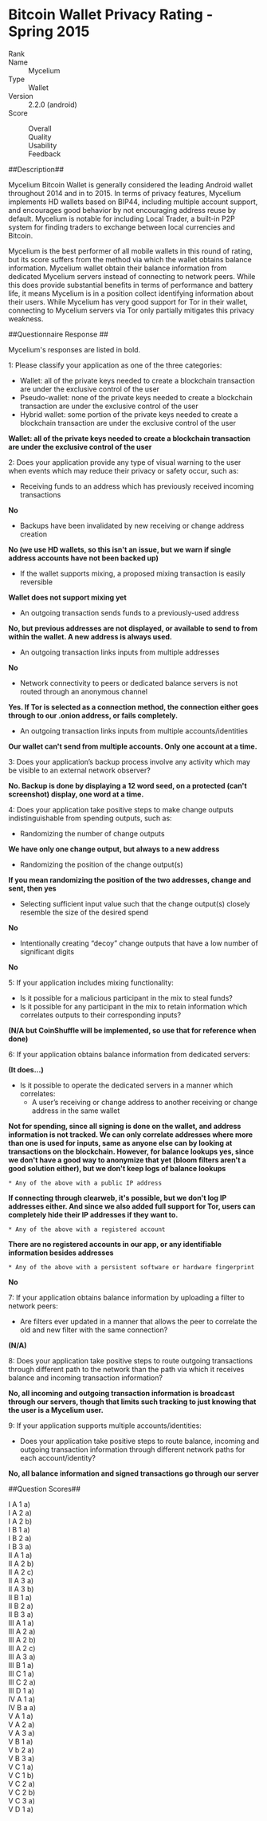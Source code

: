 Bitcoin Wallet Privacy Rating - Spring 2015
============================================

<dl>
    <dt>Rank</dt>
    <dd></dd>
    <dt>Name</dt>
    <dd>Mycelium</dd>
    <dt>Type</dt>
    <dd>Wallet</dd>
    <dt>Version</dt>
    <dd>2.2.0 (android)</dd>
    <dt>Score</dt>
    <dd>
        <dl>
            <dt>Overall</dt>
            <dd></dd>
            <dt>Quality</dt>
            <dd></dd>
            <dt>Usability</dt>
            <dd></dd>
            <dt>Feedback</dt>
            <dd></dd>
        </dl>
    </dd>
</dl>

##Description##

Mycelium Bitcoin Wallet is generally considered the leading Android wallet throughout 2014 and in to 2015. In terms of privacy features, Mycelium implements HD wallets based on BIP44, including multiple account support, and encourages good behavior by not encouraging address reuse by default. Mycelium is notable for including Local Trader, a built-in P2P system for finding traders to exchange between local currencies and Bitcoin.

Mycelium is the best performer of all mobile wallets in this round of rating, but its score suffers from the method via which the wallet obtains balance information. Mycelium wallet obtain their balance information from dedicated Mycelium servers instead of connecting to network peers. While this does provide substantial benefits in terms of performance and battery life, it means Mycelium is in a position collect identifying information about their users. While Mycelium has very good support for Tor in their wallet, connecting to Mycelium servers via Tor only partially mitigates this privacy weakness.

##Questionnaire Response ##

Mycelium's responses are listed in bold.

1: Please classify your application as one of the three categories:
  * Wallet: all of the private keys needed to create a blockchain transaction are under the exclusive control of the user
  * Pseudo-wallet: none of the private keys needed to create a blockchain transaction are under the exclusive control of the user
  * Hybrid wallet: some portion of the private keys needed to create a blockchain transaction are under the exclusive control of the user

**Wallet: all of the private keys needed to create a blockchain transaction are under the exclusive control of the user**

2: Does your application provide any type of visual warning to the user when events which may reduce their privacy or safety occur, such as:
  * Receiving funds to an address which has previously received incoming transactions

**No**

  * Backups have been invalidated by new receiving or change address creation

**No (we use HD wallets, so this isn't an issue, but we warn if single address accounts have not been backed up)**

  * If the wallet supports mixing, a proposed mixing transaction is easily reversible

**Wallet does not support mixing yet**

  * An outgoing transaction sends funds to a previously-used address

**No, but previous addresses are not displayed, or available to send to from within the wallet. A new address is always used.**

  * An outgoing transaction links inputs from multiple addresses

**No**

  * Network connectivity to peers or dedicated balance servers is not routed through an anonymous channel

**Yes. If Tor is selected as a connection method, the connection either goes through to our .onion address, or fails completely.**

  * An outgoing transaction links inputs from multiple accounts/identities

**Our wallet can't send from multiple accounts. Only one account at a time.**

3: Does your application’s backup process involve any activity which may be visible to an external network observer?

**No. Backup is done by displaying a 12 word seed, on a protected (can't screenshot) display, one word at a time.**

4: Does your application take positive steps to make change outputs indistinguishable from spending outputs, such as:
  * Randomizing the number of change outputs

**We have only one change output, but always to a new address**

  * Randomizing the position of the change output(s)

**If you mean randomizing the position of the two addresses, change and sent, then yes**

  * Selecting sufficient input value such that the change output(s) closely resemble the size of the desired spend

**No**

  * Intentionally creating “decoy” change outputs that have a low number of significant digits

**No**

5: If your application includes mixing functionality:
  * Is it possible for a malicious participant in the mix to steal funds?
  * Is it possible for any participant in the mix to retain information which correlates outputs to their corresponding inputs?

**(N/A but CoinShuffle will be implemented, so use that for reference when done)**

6: If your application obtains balance information from dedicated servers:

**(It does...)**

  * Is it possible to operate the dedicated servers in a manner which correlates:
    * A user’s receiving or change address to another receiving or change address in the same wallet

**Not for spending, since all signing is done on the wallet, and address information is not tracked. We can only correlate addresses where more than one is used for inputs, same as anyone else can by looking at transactions on the blockchain. However, for balance lookups yes, since we don't have a good way to anonymize that yet (bloom filters aren't a good solution either), but we don't keep logs of balance lookups**

    * Any of the above with a public IP address

**If connecting through clearweb, it's possible, but we don't log IP addresses either. And since we also added full support for Tor, users can completely hide their IP addresses if they want to.**

    * Any of the above with a registered account 

**There are no registered accounts in our app, or any identifiable information besides addresses**

    * Any of the above with a persistent software or hardware fingerprint

**No**

7: If your application obtains balance information by uploading a filter to network peers:
  * Are filters ever updated in a manner that allows the peer to correlate the old and new filter with the same connection?

**(N/A)**

8: Does your application take positive steps to route outgoing transactions through different path to the network than the path via which it receives balance and incoming transaction information?

**No, all incoming and outgoing transaction information is broadcast through our servers, though that limits such tracking to just knowing that the user is a Mycelium user.**

9: If your application supports multiple accounts/identities:
  * Does your application take positive steps to route balance, incoming and outgoing transaction information through different network paths for each account/identity?

**No, all balance information and signed transactions go through our server**

##Question Scores##

<dl>
    <dt>I A 1 a)</dt>
    <dd></dd>
    <dt>I A 2 a)</dt>
    <dd></dd>
    <dt>I A 2 b)</dt>
    <dd></dd>
    <dt>I B 1 a)</dt>
    <dd></dd>
    <dt>I B 2 a)</dt>
    <dd></dd>
    <dt>I B 3 a)</dt>
    <dd></dd>
    <dt>II A 1 a)</dt>
    <dd></dd>
    <dt>II A 2 b)</dt>
    <dd></dd>
    <dt>II A 2 c)</dt>
    <dd></dd>
    <dt>II A 3 a)</dt>
    <dd></dd>
    <dt>II A 3 b)</dt>
    <dd></dd>
    <dt>II B 1 a)</dt>
    <dd></dd>
    <dt>II B 2 a)</dt>
    <dd></dd>
    <dt>II B 3 a)</dt>
    <dd></dd>
    <dt>III A 1 a)</dt>
    <dd></dd>
    <dt>III A 2 a)</dt>
    <dd></dd>
    <dt>III A 2 b)</dt>
    <dd></dd>
    <dt>III A 2 c)</dt>
    <dd></dd>
    <dt>III A 3 a)</dt>
    <dd></dd>
    <dt>III B 1 a)</dt>
    <dd></dd>
    <dt>III C 1 a)</dt>
    <dd></dd>
    <dt>III C 2 a)</dt>
    <dd></dd>
    <dt>III D 1 a)</dt>
    <dd></dd>
    <dt>IV A 1 a)</dt>
    <dd></dd>
    <dt>IV B a a)</dt>
    <dd></dd>
    <dt>V A 1 a)</dt>
    <dd></dd>
    <dt>V A 2 a)</dt>
    <dd></dd>
    <dt>V A 3 a)</dt>
    <dd></dd>
    <dt>V B 1 a)</dt>
    <dd></dd>
    <dt>V b 2 a)</dt>
    <dd></dd>
    <dt>V B 3 a)</dt>
    <dd></dd>
    <dt>V C 1 a)</dt>
    <dd></dd>
    <dt>V C 1 b)</dt>
    <dd></dd>
    <dt>V C 2 a)</dt>
    <dd></dd>
    <dt>V C 2 b)</dt>
    <dd></dd>
    <dt>V C 3 a)</dt>
    <dd></dd>
    <dt>V D 1 a)</dt>
    <dd></dd>
</dl>
